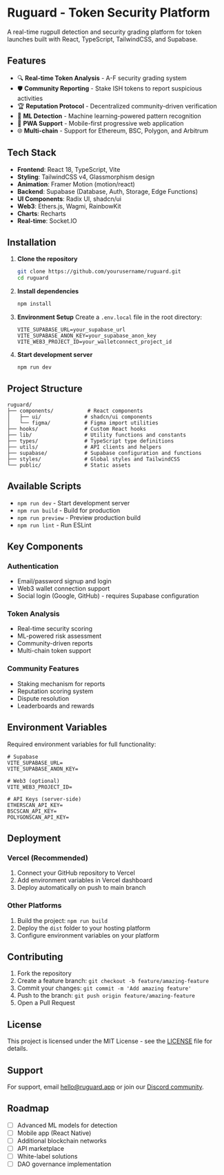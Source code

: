 # Ruguard - Token Security Platform

A real-time rugpull detection and security grading platform for token launches built with React, TypeScript, TailwindCSS, and Supabase.

## Features

- 🔍 **Real-time Token Analysis** - A-F security grading system
- 🛡️ **Community Reporting** - Stake ISH tokens to report suspicious activities
- 🏆 **Reputation Protocol** - Decentralized community-driven verification
- 🤖 **ML Detection** - Machine learning-powered pattern recognition
- 📱 **PWA Support** - Mobile-first progressive web application
- 🌐 **Multi-chain** - Support for Ethereum, BSC, Polygon, and Arbitrum

## Tech Stack

- **Frontend**: React 18, TypeScript, Vite
- **Styling**: TailwindCSS v4, Glassmorphism design
- **Animation**: Framer Motion (motion/react)
- **Backend**: Supabase (Database, Auth, Storage, Edge Functions)
- **UI Components**: Radix UI, shadcn/ui
- **Web3**: Ethers.js, Wagmi, RainbowKit
- **Charts**: Recharts
- **Real-time**: Socket.IO

## Installation

1. **Clone the repository**
   ```bash
   git clone https://github.com/yourusername/ruguard.git
   cd ruguard
   ```

2. **Install dependencies**
   ```bash
   npm install
   ```

3. **Environment Setup**
   Create a `.env.local` file in the root directory:
   ```env
   VITE_SUPABASE_URL=your_supabase_url
   VITE_SUPABASE_ANON_KEY=your_supabase_anon_key
   VITE_WEB3_PROJECT_ID=your_walletconnect_project_id
   ```

4. **Start development server**
   ```bash
   npm run dev
   ```

## Project Structure

```
ruguard/
├── components/           # React components
│   ├── ui/              # shadcn/ui components
│   └── figma/           # Figma import utilities
├── hooks/               # Custom React hooks
├── lib/                 # Utility functions and constants
├── types/               # TypeScript type definitions
├── utils/               # API clients and helpers
├── supabase/            # Supabase configuration and functions
├── styles/              # Global styles and TailwindCSS
└── public/              # Static assets
```

## Available Scripts

- `npm run dev` - Start development server
- `npm run build` - Build for production
- `npm run preview` - Preview production build
- `npm run lint` - Run ESLint

## Key Components

### Authentication
- Email/password signup and login
- Web3 wallet connection support
- Social login (Google, GitHub) - requires Supabase configuration

### Token Analysis
- Real-time security scoring
- ML-powered risk assessment
- Community-driven reports
- Multi-chain token support

### Community Features
- Staking mechanism for reports
- Reputation scoring system
- Dispute resolution
- Leaderboards and rewards

## Environment Variables

Required environment variables for full functionality:

```env
# Supabase
VITE_SUPABASE_URL=
VITE_SUPABASE_ANON_KEY=

# Web3 (optional)
VITE_WEB3_PROJECT_ID=

# API Keys (server-side)
ETHERSCAN_API_KEY=
BSCSCAN_API_KEY=
POLYGONSCAN_API_KEY=
```

## Deployment

### Vercel (Recommended)
1. Connect your GitHub repository to Vercel
2. Add environment variables in Vercel dashboard
3. Deploy automatically on push to main branch

### Other Platforms
1. Build the project: `npm run build`
2. Deploy the `dist` folder to your hosting platform
3. Configure environment variables on your platform

## Contributing

1. Fork the repository
2. Create a feature branch: `git checkout -b feature/amazing-feature`
3. Commit your changes: `git commit -m 'Add amazing feature'`
4. Push to the branch: `git push origin feature/amazing-feature`
5. Open a Pull Request

## License

This project is licensed under the MIT License - see the [LICENSE](LICENSE) file for details.

## Support

For support, email hello@ruguard.app or join our [Discord community](https://discord.gg/ruguard).

## Roadmap

- [ ] Advanced ML models for detection
- [ ] Mobile app (React Native)
- [ ] Additional blockchain networks
- [ ] API marketplace
- [ ] White-label solutions
- [ ] DAO governance implementation